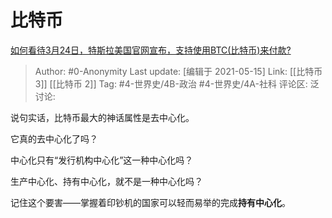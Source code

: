 # 比特币
[如何看待3月24日，特斯拉美国官网宣布，支持使用BTC(比特币)来付款?](https://www.zhihu.com/question/451007508/answer/1798294390)

> Author: #0-Anonymity
> Last update: [编辑于 2021-05-15]
> Link: [[比特币 3]] [[比特币 2]]
> Tag: #4-世界史/4B-政治 #4-世界史/4A-社科
> 评论区:
> 泛讨论:

说句实话，比特币最大的神话属性是去中心化。

它真的去中心化了吗？

中心化只有“发行机构中心化”这一种中心化吗？

生产中心化、持有中心化，就不是一种中心化吗？

记住这个要害——掌握着印钞机的国家可以轻而易举的完成**持有中心化**。
